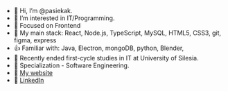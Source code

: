 - 👋 Hi, I’m @pasiekak.
- 🤔 I’m interested in IT/Programming.
- 👀 Focused on Frontend
- 💪 My main stack: React, Node.js, TypeScript, MySQL, HTML5, CSS3, git, figma, express
- 👍 Familiar with: Java, Electron, mongoDB, python, Blender, 
- 📖 Recently ended first-cycle studies in IT at University of Silesia.
- 📘 Specialization - Software Engineering.
- 🏡 [My website](https://kris4635.usermd.net/)
- 🔗 [LinkedIn](https://www.linkedin.com/in/krzysztof-pasieka-37b818297/)

<!---
pasiekak/pasiekak is a ✨ special ✨ repository because its `README.md` (this file) appears on your GitHub profile.
You can click the Preview link to take a look at your changes.
--->

